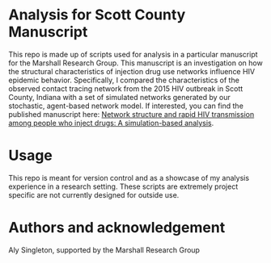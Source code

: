 # Analysis for Scott County Manuscript

This repo is made up of scripts used for analysis in a particular manuscript for the Marshall Research Group. This manuscript is an investigation on how the structural characteristics of injection drug use networks influence HIV epidemic behavior. Specifically, I compared the characteristics of the observed contact tracing network from the 2015 HIV outbreak in Scott County, Indiana with a set of simulated networks generated by our stochastic, agent-based network model. If interested, you can find the published manuscript here: [Network structure and rapid HIV transmission among people who inject drugs: A simulation-based analysis](https://www.sciencedirect.com/science/article/pii/S1755436520300463).

# Usage

This repo is meant for version control and as a showcase of my analysis experience in a research setting. These scripts are extremely project specific are not currently designed for outside use. 

# Authors and acknowledgement

Aly Singleton, supported by the Marshall Research Group
